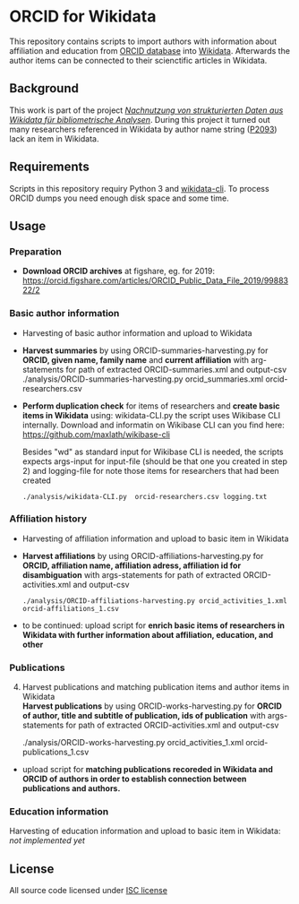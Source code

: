 # ORCID for Wikidata

This repository contains scripts to import authors with information about affiliation and education from [ORCID database] into [Wikidata]. Afterwards the author items can be connected to their scienctific articles in Wikidata.

[ORCID database]: https://orcid.org/
[Wikidata]: https://www.wikidata.org/

## Background

This work is part of the project *[Nachnutzung von strukturierten Daten aus Wikidata für bibliometrische Analysen](https://de.wikiversity.org/wiki/Wikiversity:Wikiversity:Fellow-Programm_Freies_Wissen/Einreichungen/Nachnutzung_von_strukturierten_Daten_aus_Wikidata_f%C3%BCr_bibliometrische_Analysen)*. During this project it turned out many researchers referenced in Wikidata by author name string ([P2093](https://www.wikidata.org/wiki/Property:P2093)) lack an item in Wikidata.

## Requirements

Scripts in this repository requiry Python 3 and [wikidata-cli]. To process ORCID dumps you need enough disk space and some time.

[wikidata-cli]: https://www.npmjs.com/package/wikidata-cli

## Usage

### Preparation

* **Download ORCID archives** at figshare,  eg. for 2019: https://orcid.figshare.com/articles/ORCID_Public_Data_File_2019/9988322/2 

### Basic author information

* Harvesting of basic author information and upload to Wikidata
 * **Harvest summaries** by using ORCID-summaries-harvesting.py for **ORCID, given name, family name** and **current affiliation** with  arg-statements for path of extracted ORCID-summaries.xml and output-csv  
      ./analysis/ORCID-summaries-harvesting.py orcid_summaries.xml orcid-researchers.csv

* **Perform duplication check** for items of researchers and **create basic items in Wikidata** using: wikidata-CLI.py 
the script uses Wikibase CLI internally. Download and informatin on Wikibase CLI can you find here: https://github.com/maxlath/wikibase-cli

   Besides "wd" as standard input for Wikibase CLI is needed, the scripts expects args-input for input-file (should be that one you created in step 2) and logging-file for note those items for researchers that had been created

      ./analysis/wikidata-CLI.py  orcid-researchers.csv logging.txt
   
### Affiliation history

* Harvesting of affiliation information and upload to basic item in Wikidata
* **Harvest affiliations** by using ORCID-affiliations-harvesting.py for **ORCID, affiliation name, affiliation adress, affiliation id for disambiguation** with args-statements for path of extracted ORCID-activities.xml and output-csv

      ./analysis/ORCID-affiliations-harvesting.py orcid_activities_1.xml orcid-affiliations_1.csv

* to be continued: upload script for **enrich basic items of researchers in Wikidata with further information about affiliation, education, and other**

### Publications

4. Harvest publications and matching publication items and author items in Wikidata  
**Harvest publications** by using ORCID-works-harvesting.py for **ORCID of author, title and subtitle of publication, ids of publication** with args-statements for path of extracted ORCID-activities.xml and output-csv

      ./analysis/ORCID-works-harvesting.py orcid_activities_1.xml orcid-publications_1.csv

 * upload script for **matching publications recoreded in Wikidata and ORCID of authors in order to establish connection between publications and authors.**

### Education information

Harvesting of education information and upload to basic item in Wikidata: *not implemented yet*

 
   
  
    
   
## License

All source code licensed under [ISC license](https://www.isc.org/downloads/software-support-policy/isc-license/)
